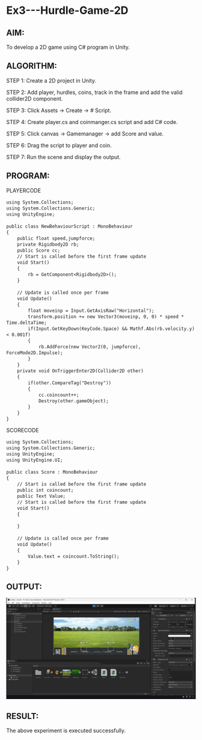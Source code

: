 # Ex3---Hurdle-Game-2D

## AIM:
To develop a 2D game using C# program in Unity.

## ALGORITHM:
STEP 1:
Create a 2D project in Unity.

STEP 2:
Add player, hurdles, coins, track in the frame and add the valid collider2D component.

STEP 3:
Click Assets -> Create -> # Script.

STEP 4:
Create player.cs and coinmanger.cs script and add C# code.

STEP 5:
Click canvas -> Gamemanager -> add Score and value.

STEP 6:
Drag the script to player and coin.

STEP 7:
Run the scene and display the output.

## PROGRAM:
PLAYERCODE 
```
using System.Collections;
using System.Collections.Generic;
using UnityEngine;

public class NewBehaviourScript : MonoBehaviour
{
    public float speed,jumpforce;
    private Rigidbody2D rb;
    public Score cc;
    // Start is called before the first frame update
    void Start()
    {
        rb = GetComponent<Rigidbody2D>();
    }

    // Update is called once per frame
    void Update()
    {
        float moveinp = Input.GetAxisRaw("Horizontal");
        transform.position += new Vector3(moveinp, 0, 0) * speed * Time.deltaTime;
        if(Input.GetKeyDown(KeyCode.Space) && Mathf.Abs(rb.velocity.y) < 0.001f)
        {
            rb.AddForce(new Vector2(0, jumpforce), ForceMode2D.Impulse);
        }
    }
    private void OnTriggerEnter2D(Collider2D other)
    {
        if(other.CompareTag("Destroy"))
        {
            cc.coincount++;
            Destroy(other.gameObject);
        }
    }
}
```
SCORECODE
```
using System.Collections;
using System.Collections.Generic;
using UnityEngine;
using UnityEngine.UI;

public class Score : MonoBehaviour
{
    // Start is called before the first frame update
    public int coincount;
    public Text Value;
    // Start is called before the first frame update
    void Start()
    {

    }

    // Update is called once per frame
    void Update()
    {
        Value.text = coincount.ToString();
    }
}
```

## OUTPUT:
![alt text](image.png)

## RESULT:
The above experiment is executed successfully.
